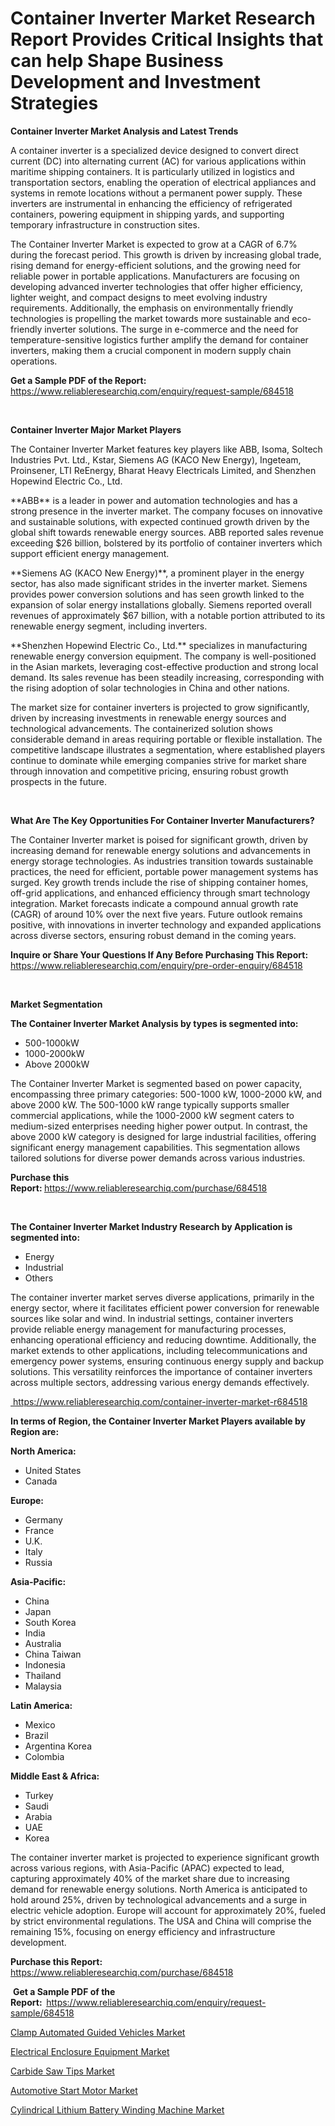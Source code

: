<p><h1>Container Inverter Market Research Report Provides Critical Insights that can help Shape Business Development and Investment Strategies</h1></p><p><strong>Container Inverter Market Analysis and Latest Trends</strong></p>
<p><p>A container inverter is a specialized device designed to convert direct current (DC) into alternating current (AC) for various applications within maritime shipping containers. It is particularly utilized in logistics and transportation sectors, enabling the operation of electrical appliances and systems in remote locations without a permanent power supply. These inverters are instrumental in enhancing the efficiency of refrigerated containers, powering equipment in shipping yards, and supporting temporary infrastructure in construction sites.</p><p>The Container Inverter Market is expected to grow at a CAGR of 6.7% during the forecast period. This growth is driven by increasing global trade, rising demand for energy-efficient solutions, and the growing need for reliable power in portable applications. Manufacturers are focusing on developing advanced inverter technologies that offer higher efficiency, lighter weight, and compact designs to meet evolving industry requirements. Additionally, the emphasis on environmentally friendly technologies is propelling the market towards more sustainable and eco-friendly inverter solutions. The surge in e-commerce and the need for temperature-sensitive logistics further amplify the demand for container inverters, making them a crucial component in modern supply chain operations.</p></p>
<p><strong>Get a Sample PDF of the Report:&nbsp;</strong> <a href="https://www.reliableresearchiq.com/enquiry/request-sample/684518?utm_campaign=1117&utm_medium=2&utm_source=Github&utm_content=ia&utm_term=30102024&utm_id=container-inverter">https://www.reliableresearchiq.com/enquiry/request-sample/684518</a></p>
<p>&nbsp;</p>
<p><strong>Container Inverter Major Market Players</strong></p>
<p><p>The Container Inverter Market features key players like ABB, Isoma, Soltech Industries Pvt. Ltd., Kstar, Siemens AG (KACO New Energy), Ingeteam, Proinsener, LTI ReEnergy, Bharat Heavy Electricals Limited, and Shenzhen Hopewind Electric Co., Ltd. </p><p>**ABB** is a leader in power and automation technologies and has a strong presence in the inverter market. The company focuses on innovative and sustainable solutions, with expected continued growth driven by the global shift towards renewable energy sources. ABB reported sales revenue exceeding $26 billion, bolstered by its portfolio of container inverters which support efficient energy management.</p><p>**Siemens AG (KACO New Energy)**, a prominent player in the energy sector, has also made significant strides in the inverter market. Siemens provides power conversion solutions and has seen growth linked to the expansion of solar energy installations globally. Siemens reported overall revenues of approximately $67 billion, with a notable portion attributed to its renewable energy segment, including inverters.</p><p>**Shenzhen Hopewind Electric Co., Ltd.** specializes in manufacturing renewable energy conversion equipment. The company is well-positioned in the Asian markets, leveraging cost-effective production and strong local demand. Its sales revenue has been steadily increasing, corresponding with the rising adoption of solar technologies in China and other nations.</p><p>The market size for container inverters is projected to grow significantly, driven by increasing investments in renewable energy sources and technological advancements. The containerized solution shows considerable demand in areas requiring portable or flexible installation. The competitive landscape illustrates a segmentation, where established players continue to dominate while emerging companies strive for market share through innovation and competitive pricing, ensuring robust growth prospects in the future.</p></p>
<p>&nbsp;</p>
<p><strong>What Are The Key Opportunities For Container Inverter Manufacturers?</strong></p>
<p><p>The Container Inverter market is poised for significant growth, driven by increasing demand for renewable energy solutions and advancements in energy storage technologies. As industries transition towards sustainable practices, the need for efficient, portable power management systems has surged. Key growth trends include the rise of shipping container homes, off-grid applications, and enhanced efficiency through smart technology integration. Market forecasts indicate a compound annual growth rate (CAGR) of around 10% over the next five years. Future outlook remains positive, with innovations in inverter technology and expanded applications across diverse sectors, ensuring robust demand in the coming years.</p></p>
<p><strong>Inquire or Share Your Questions If Any Before Purchasing This Report:</strong> <a href="https://www.reliableresearchiq.com/enquiry/pre-order-enquiry/684518?utm_campaign=1117&utm_medium=2&utm_source=Github&utm_content=ia&utm_term=30102024&utm_id=container-inverter">https://www.reliableresearchiq.com/enquiry/pre-order-enquiry/684518</a></p>
<p>&nbsp;</p>
<p><strong>Market Segmentation</strong></p>
<p><strong>The Container Inverter Market Analysis by types is segmented into:</strong></p>
<p><ul><li>500-1000kW</li><li>1000-2000kW</li><li>Above 2000kW</li></ul></p>
<p><p>The Container Inverter Market is segmented based on power capacity, encompassing three primary categories: 500-1000 kW, 1000-2000 kW, and above 2000 kW. The 500-1000 kW range typically supports smaller commercial applications, while the 1000-2000 kW segment caters to medium-sized enterprises needing higher power output. In contrast, the above 2000 kW category is designed for large industrial facilities, offering significant energy management capabilities. This segmentation allows tailored solutions for diverse power demands across various industries.</p></p>
<p><strong>Purchase this Report:&nbsp;</strong><a href="https://www.reliableresearchiq.com/purchase/684518?utm_campaign=1117&utm_medium=2&utm_source=Github&utm_content=ia&utm_term=30102024&utm_id=container-inverter">https://www.reliableresearchiq.com/purchase/684518</a></p>
<p>&nbsp;</p>
<p><strong>The Container Inverter Market Industry Research by Application is segmented into:</strong></p>
<p><ul><li>Energy</li><li>Industrial</li><li>Others</li></ul></p>
<p><p>The container inverter market serves diverse applications, primarily in the energy sector, where it facilitates efficient power conversion for renewable sources like solar and wind. In industrial settings, container inverters provide reliable energy management for manufacturing processes, enhancing operational efficiency and reducing downtime. Additionally, the market extends to other applications, including telecommunications and emergency power systems, ensuring continuous energy supply and backup solutions. This versatility reinforces the importance of container inverters across multiple sectors, addressing various energy demands effectively.</p></p>
<p><a href="https://www.reliableresearchiq.com/container-inverter-market-r684518?utm_campaign=1117&utm_medium=2&utm_source=Github&utm_content=ia&utm_term=30102024&utm_id=container-inverter">&nbsp;https://www.reliableresearchiq.com/container-inverter-market-r684518</a></p>
<p><strong>In terms of Region, the Container Inverter Market Players available by Region are:</strong></p>
<p>
    <p> <strong> North America: </strong>
        <ul>
            <li>United States</li>
            <li>Canada</li>
        </ul>
        </p> 
    <p> <strong> Europe: </strong>
        <ul>
            <li>Germany</li>
            <li>France</li>
            <li>U.K.</li>
            <li>Italy</li>
            <li>Russia</li>
        </ul>
        </p> 
    <p> <strong> Asia-Pacific: </strong>
        <ul>
            <li>China</li>
            <li>Japan</li>
            <li>South Korea</li>
            <li>India</li>
            <li>Australia</li>
            <li>China Taiwan</li>
            <li>Indonesia</li>
            <li>Thailand</li>
            <li>Malaysia</li>
        </ul>
        </p> 
    <p> <strong> Latin America: </strong>
        <ul>
            <li>Mexico</li>
            <li>Brazil</li>
            <li>Argentina Korea</li>
            <li>Colombia</li>
        </ul>
        </p> 
    <p> <strong> Middle East & Africa: </strong>
        <ul>
            <li>Turkey</li>
            <li>Saudi</li>
            <li>Arabia</li>
            <li>UAE</li>
            <li>Korea</li>
        </ul>
    </p>
    </p>
<p><p>The container inverter market is projected to experience significant growth across various regions, with Asia-Pacific (APAC) expected to lead, capturing approximately 40% of the market share due to increasing demand for renewable energy solutions. North America is anticipated to hold around 25%, driven by technological advancements and a surge in electric vehicle adoption. Europe will account for approximately 20%, fueled by strict environmental regulations. The USA and China will comprise the remaining 15%, focusing on energy efficiency and infrastructure development.</p></p>
<p><strong>Purchase this Report: </strong><a href="https://www.reliableresearchiq.com/purchase/684518?utm_campaign=1117&utm_medium=2&utm_source=Github&utm_content=ia&utm_term=30102024&utm_id=container-inverter">https://www.reliableresearchiq.com/purchase/684518</a></p>
<p>&nbsp;<strong>Get a Sample PDF of the Report:&nbsp;&nbsp;</strong><a href="https://www.reliableresearchiq.com/enquiry/request-sample/684518?utm_campaign=1117&utm_medium=2&utm_source=Github&utm_content=ia&utm_term=30102024&utm_id=container-inverter">https://www.reliableresearchiq.com/enquiry/request-sample/684518</a></p>
<p><strong></strong></p>
<p><p><a href="https://www.linkedin.com/pulse/global-clamp-automated-guided-vehicles-market-comprehensive-analysis-fuzee?utm_campaign=1117&utm_medium=2&utm_source=Github&utm_content=ia&utm_term=30102024&utm_id=container-inverter">Clamp Automated Guided Vehicles Market</a></p><p><a href="https://issuu.com/reportprime-2/docs/electrical-enclosure-equipment-mark_870fe9b15f0ab3?utm_campaign=1117&utm_medium=2&utm_source=Github&utm_content=ia&utm_term=30102024&utm_id=container-inverter">Electrical Enclosure Equipment Market</a></p><p><a href="https://github.com/rieuydbalon3b/Market-Research-Report-List-1/blob/main/carbide-saw-tips-market.md?utm_campaign=1117&utm_medium=2&utm_source=Github&utm_content=ia&utm_term=30102024&utm_id=container-inverter">Carbide Saw Tips Market</a></p><p><a href="https://www.linkedin.com/pulse/unveiling-market-trends-global-automotive-start-motor-growth-zwwte?utm_campaign=1117&utm_medium=2&utm_source=Github&utm_content=ia&utm_term=30102024&utm_id=container-inverter">Automotive Start Motor Market</a></p><p><a href="https://github.com/cairotmbrowne3cq/Market-Research-Report-List-1/blob/main/cylindrical-lithium-battery-winding-machine-market.md?utm_campaign=1117&utm_medium=2&utm_source=Github&utm_content=ia&utm_term=30102024&utm_id=container-inverter">Cylindrical Lithium Battery Winding Machine Market</a></p></p>